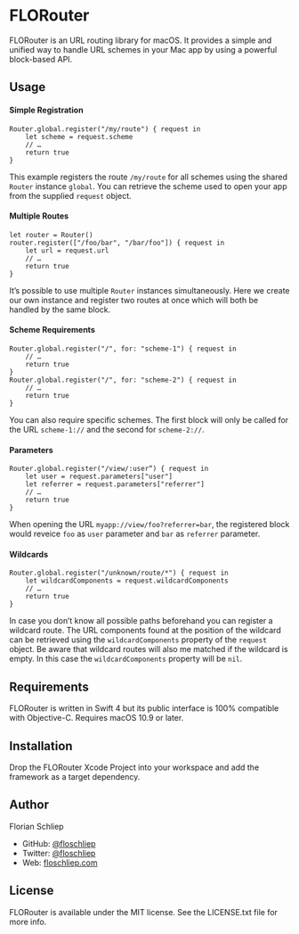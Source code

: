 # FLORouter

FLORouter is an URL routing library for macOS. It provides a simple and unified way to handle URL schemes in your Mac app by using a powerful block-based API.

## Usage
#### Simple Registration
```
Router.global.register("/my/route") { request in
	let scheme = request.scheme
	// …
	return true
}
```

This example registers the route `/my/route` for all schemes using the shared `Router` instance `global`. You can retrieve the scheme used to open your app from the supplied `request` object.
#### Multiple Routes
```
let router = Router()
router.register(["/foo/bar", "/bar/foo"]) { request in
	let url = request.url
	// …
	return true
}
```

It’s possible to use multiple `Router` instances simultaneously. Here we create our own instance and register two routes at once which will both be handled by the same block.
#### Scheme Requirements
```
Router.global.register("/", for: "scheme-1") { request in
	// …
	return true
}
Router.global.register("/", for: "scheme-2") { request in
	// …
	return true
}
```

You can also require specific schemes. The first block will only be called for the URL `scheme-1://` and the second for `scheme-2://`.
#### Parameters
```
Router.global.register("/view/:user“) { request in
	let user = request.parameters["user"]
	let referrer = request.parameters["referrer"]
	// …
	return true
}
```

When opening the URL `myapp://view/foo?referrer=bar`, the registered block would reveice `foo` as `user` parameter and `bar` as `referrer` parameter.
#### Wildcards

```
Router.global.register("/unknown/route/*") { request in
	let wildcardComponents = request.wildcardComponents
	// …
	return true 
}
```

In case you don’t know all possible paths beforehand you can register a wildcard route. The URL components found at the position of the wildcard can be retrieved using the `wildcardComponents` property of the `request` object. Be aware that wildcard routes will also me matched if the wildcard is empty. In this case the `wildcardComponents` property will be `nil`.

## Requirements

FLORouter is written in Swift 4 but its public interface is 100% compatible with Objective-C. Requires macOS 10.9 or later.

## Installation

Drop the FLORouter Xcode Project into your workspace and add the framework as a target dependency.

## Author

Florian Schliep

- GitHub: [@floschliep](https://github.com/floschliep)
- Twitter: [@floschliep](https://twitter.com/floschliep)
- Web: [floschliep.com](https://floschliep.com)

## License

FLORouter is available under the MIT license. See the LICENSE.txt file for more info.